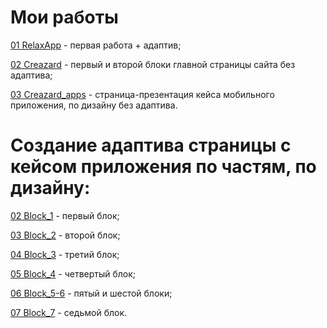 # Мои работы

[01 RelaxApp](https://orinzov.github.io/RelaxApp/ "1-ая верстка") - первая работа + адаптив;

[02 Creazard](https://orinzov.github.io/Creazard/ "2-ая верстка") - первый и второй блоки главной страницы сайта без адаптива; 

[03 Creazard_apps](https://orinzov.github.io/Creazard_apps/ "3-я верстка") - страница-презентация кейса мобильного приложения, по дизайну без адаптива.

# Создание адаптива страницы с кейсом приложения по частям, по дизайну:

[02 Block_1](https://orinzov.github.io/Block_1/ "адаптив") - первый блок;

[03 Block_2](https://orinzov.github.io/Block_2/ "адаптив 2") - второй блок;

[04 Block_3](https://orinzov.github.io/Block_3/ "адаптив 3") - третий блок;

[05 Block_4](https://orinzov.github.io/Block_4/ "адаптив 4") - четвертый блок;

[06 Block_5-6](https://orinzov.github.io/Block_5-6/ "адаптив 5") - пятый и шестой блоки;

[07 Block_7](https://orinzov.github.io/Block_7/ "адаптив 6") - седьмой блок.
